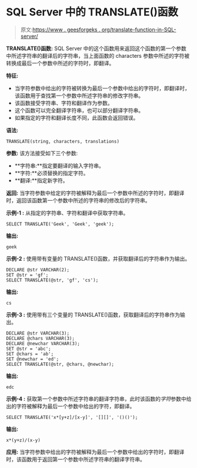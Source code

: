 # SQL Server 中的 TRANSLATE()函数

> 原文:[https://www . geesforgeks . org/translate-function-in-SQL-server/](https://www.geeksforgeeks.org/translate-function-in-sql-server/)

**TRANSLATE()函数:**
SQL Server 中的这个函数用来返回这个函数的第一个参数中所述字符串的翻译后的字符串，当上面函数的 characters 参数中所述的字符被转换成最后一个参数中所述的字符时，即翻译。

**特征:**

*   当字符参数中给出的字符被转换为最后一个参数中给出的字符时，即翻译时，该函数用于查找第一个参数中所述字符串的修改字符串。
*   该函数接受字符串、字符和翻译作为参数。
*   这个函数可以完全翻译字符串，也可以部分翻译字符串。
*   如果指定的字符和翻译长度不同，此函数会返回错误。

**语法:**

```
TRANSLATE(string, characters, translations)
```

**参数:**
该方法接受如下三个参数:

*   **字符串:**指定要翻译的输入字符串。
*   **字符:**必须替换的指定字符。
*   **翻译:**指定新字符。

**返回:**
当字符参数中给定的字符被解释为最后一个参数中所述的字符时，即翻译时，返回该函数第一个参数中所述的字符串的修改后的字符串。

**示例-1 :**
从指定的字符串、字符和翻译中获取字符串。

```
SELECT TRANSLATE('Geek', 'Geek', 'geek');
```

**输出:**

```
geek
```

**示例-2 :**
使用带有变量的 TRANSLATE()函数，并获取翻译后的字符串作为输出。

```
DECLARE @str VARCHAR(2);
SET @str = 'gf';
SELECT TRANSLATE(@str, 'gf', 'cs');
```

**输出:**

```
cs
```

**示例-3 :**
使用带有三个变量的 TRANSLATE()函数，获取翻译后的字符串作为输出。

```
DECLARE @str VARCHAR(3);
DECLARE @chars VARCHAR(3);
DECLARE @newchar VARCHAR(3);
SET @str = 'abc';
SET @chars = 'ab';
SET @newchar = 'ed';
SELECT TRANSLATE(@str, @chars, @newchar);
```

**输出:**

```
edc
```

**示例-4 :**
获取第一个参数中所述字符串的翻译字符串，此时该函数的*字符*参数中给出的字符被解释为最后一个参数中给出的字符，即翻译。

```
SELECT TRANSLATE('x*[y+z]/[x-y]', '[][]', '()()');
```

**输出:**

```
x*(y+z)/(x-y)
```

**应用:**
当字符参数中给出的字符被解释为最后一个参数中给出的字符时，即翻译时，该函数用于返回第一个参数中所述字符串的翻译字符串。